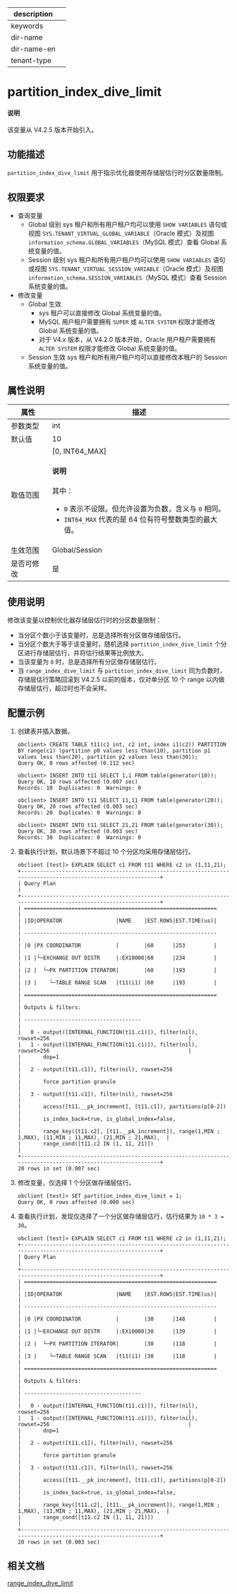 |description||
|---|---|
|keywords||
|dir-name||
|dir-name-en||
|tenant-type||

# partition_index_dive_limit 

<main id="notice" type='explain'>
    <h4>说明</h4>
    <p>该变量从 V4.2.5 版本开始引入。</p>
  </main>

## 功能描述

`partition_index_dive_limit` 用于指示优化器使用存储层估行时分区数量限制。

## 权限要求

* 查询变量
  * Global 级别
sys 租户和所有用户租户均可以使用 `SHOW VARIABLES` 语句或视图 `SYS.TENANT_VIRTUAL_GLOBAL_VARIABLE`（Oracle 模式）及视图 `information_schema.GLOBAL_VARIABLES`（MySQL 模式）查看 Global 系统变量的值。
  * Session 级别
sys 租户和所有用户租户均可以使用 `SHOW VARIABLES` 语句或视图 `SYS.TENANT_VIRTUAL_SESSION_VARIABLE`（Oracle 模式）及视图 `information_schema.SESSION_VARIABLES`（MySQL 模式）查看 Session 系统变量的值。
* 修改变量
  * Global 生效
    * sys 租户可以直接修改 Global 系统变量的值。
    * MySQL 用户租户需要拥有 `SUPER` 或 `ALTER SYSTEM` 权限才能修改 Global 系统变量的值。
    * 对于 V4.x 版本，从 V4.2.0 版本开始，Oracle 用户租户需要拥有 `ALTER SYSTEM` 权限才能修改 Global 系统变量的值。
  * Session 生效
sys 租户和所有用户租户均可以直接修改本租户的 Session 系统变量的值。

## 属性说明

| **属性** |                           **描述**                            |
|--------|-----------------------------------------------------------------------------------------------------------------------------------------------------------------------------------------------------------------------------------|
| 参数类型   | int                                                     |
| 默认值    |    10                                                   |
| 取值范围   |   [0, INT64_MAX] <main id="notice" type='explain'><h4>说明</h4><p>其中：<ul><li> `0` 表示不设限。但允许设置为负数，含义与 `0` 相同。</li><li> `INT64_MAX` 代表的是 64 位有符号整数类型的最大值。</p></ul></main>|
| 生效范围   | Global/Session |
| 是否可修改  | 是 |

## 使用说明

修改该变量以控制优化器存储层估行时的分区数量限制：

* 当分区个数小于该变量时，总是选择所有分区做存储层估行。
* 当分区个数大于等于该变量时，随机选择 `partition_index_dive_limit` 个分区进行存储层估行，并将估行结果等比例放大。
* 当该变量为 `0` 时，总是选择所有分区做存储层估行。
* 当 `range_index_dive_limit` 与 `partition_index_dive_limit` 同为负数时，存储层估行策略回滚到 V4.2.5 以前的版本，仅对单分区 10 个 range 以内做存储层估行，超过时也不会采样。

## 配置示例

1. 创建表并插入数据。

    ```shell
    obclient> CREATE TABLE t11(c1 int, c2 int, index i1(c2)) PARTITION BY range(c1) (partition p0 values less than(10), partition p1 values less than(20), partition p2 values less than(30));
    Query OK, 0 rows affected (0.112 sec)

    obclient> INSERT INTO t11 SELECT 1,1 FROM table(generator(10));
    Query OK, 10 rows affected (0.007 sec)
    Records: 10  Duplicates: 0  Warnings: 0

    obclient> INSERT INTO t11 SELECT 11,11 FROM table(generator(20));
    Query OK, 20 rows affected (0.003 sec)
    Records: 20  Duplicates: 0  Warnings: 0

    obclient> INSERT INTO t11 SELECT 21,21 FROM table(generator(30));
    Query OK, 30 rows affected (0.003 sec)
    Records: 30  Duplicates: 0  Warnings: 0
    ```

2. 查看执行计划，默认场景下不超过 10 个分区均采用存储层估行。

    ```shell
    obclient [test]> EXPLAIN SELECT c1 FROM t11 WHERE c2 in (1,11,21);
    +---------------------------------------------------------------------------------------------------------------+
    | Query Plan                                                                                                    |
    +---------------------------------------------------------------------------------------------------------------+
    | =============================================================                                                 |
    | |ID|OPERATOR                 |NAME    |EST.ROWS|EST.TIME(us)|                                                 |
    | -------------------------------------------------------------                                                 |
    | |0 |PX COORDINATOR           |        |60      |253         |                                                 |
    | |1 |└─EXCHANGE OUT DISTR     |:EX10000|60      |234         |                                                 |
    | |2 |  └─PX PARTITION ITERATOR|        |60      |193         |                                                 |
    | |3 |    └─TABLE RANGE SCAN   |t11(i1) |60      |193         |                                                 |
    | =============================================================                                                 |
    | Outputs & filters:                                                                                            |
    | -------------------------------------                                                                         |
    |   0 - output([INTERNAL_FUNCTION(t11.c1)]), filter(nil), rowset=256                                            |
    |   1 - output([INTERNAL_FUNCTION(t11.c1)]), filter(nil), rowset=256                                            |
    |       dop=1                                                                                                   |
    |   2 - output([t11.c1]), filter(nil), rowset=256                                                               |
    |       force partition granule                                                                                 |
    |   3 - output([t11.c1]), filter(nil), rowset=256                                                               |
    |       access([t11.__pk_increment], [t11.c1]), partitions(p[0-2])                                              |
    |       is_index_back=true, is_global_index=false,                                                              |
    |       range_key([t11.c2], [t11.__pk_increment]), range(1,MIN ; 1,MAX), (11,MIN ; 11,MAX), (21,MIN ; 21,MAX),  |
    |       range_cond([t11.c2 IN (1, 11, 21)])                                                                     |
    +---------------------------------------------------------------------------------------------------------------+
    20 rows in set (0.007 sec)
    ```

3. 修改变量，仅选择 1 个分区做存储层估行。

    ```shell
    obclient [test]> SET partition_index_dive_limit = 1;
    Query OK, 0 rows affected (0.000 sec)
    ```

4. 查看执行计划，发现仅选择了一个分区做存储层估行，估行结果为 `10 * 3 = 30`。

    ```shell
    obclient [test]> EXPLAIN SELECT c1 FROM t11 WHERE c2 in (1,11,21);
    +---------------------------------------------------------------------------------------------------------------+
    | Query Plan                                                                                                    |
    +---------------------------------------------------------------------------------------------------------------+
    | =============================================================                                                 |
    | |ID|OPERATOR                 |NAME    |EST.ROWS|EST.TIME(us)|                                                 |
    | -------------------------------------------------------------                                                 |
    | |0 |PX COORDINATOR           |        |30      |148         |                                                 |
    | |1 |└─EXCHANGE OUT DISTR     |:EX10000|30      |139         |                                                 |
    | |2 |  └─PX PARTITION ITERATOR|        |30      |118         |                                                 |
    | |3 |    └─TABLE RANGE SCAN   |t11(i1) |30      |118         |                                                 |
    | =============================================================                                                 |
    | Outputs & filters:                                                                                            |
    | -------------------------------------                                                                         |
    |   0 - output([INTERNAL_FUNCTION(t11.c1)]), filter(nil), rowset=256                                            |
    |   1 - output([INTERNAL_FUNCTION(t11.c1)]), filter(nil), rowset=256                                            |
    |       dop=1                                                                                                   |
    |   2 - output([t11.c1]), filter(nil), rowset=256                                                               |
    |       force partition granule                                                                                 |
    |   3 - output([t11.c1]), filter(nil), rowset=256                                                               |
    |       access([t11.__pk_increment], [t11.c1]), partitions(p[0-2])                                              |
    |       is_index_back=true, is_global_index=false,                                                              |
    |       range_key([t11.c2], [t11.__pk_increment]), range(1,MIN ; 1,MAX), (11,MIN ; 11,MAX), (21,MIN ; 21,MAX),  |
    |       range_cond([t11.c2 IN (1, 11, 21)])                                                                     |
    +---------------------------------------------------------------------------------------------------------------+
    20 rows in set (0.003 sec)
    ```

## 相关文档

[range_index_dive_limit](11110.range_index_dev_limit.md)